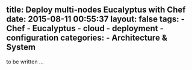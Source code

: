 title: Deploy multi-nodes Eucalyptus with Chef
date: 2015-08-11 00:55:37
layout: false
tags:
    - Chef
    - Eucalyptus
    - cloud
    - deployment
    - configuration
categories:
    - Architecture & System
---

to be written ...
